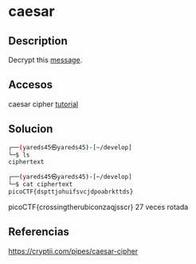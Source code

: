 # caesar

## Description
Decrypt this [message](https://jupiter.challenges.picoctf.org/static/6385b895dcb30c74dbd1f0ea271e3563/ciphertext).

## Accesos
caesar cipher [tutorial](https://learncryptography.com/classical-encryption/caesar-cipher)


## Solucion
```bash
┌──(yareds45㉿yareds45)-[~/develop]
└─$ ls
ciphertext
                                                                                                
┌──(yareds45㉿yareds45)-[~/develop]
└─$ cat ciphertext                    
picoCTF{dspttjohuifsvcjdpoabrkttds}   
```
picoCTF{crossingtherubiconzaqjsscr}
27 veces rotada

## Referencias
https://cryptii.com/pipes/caesar-cipher